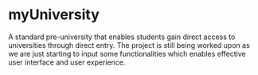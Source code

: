 # myUniversity
A standard pre-university that enables students gain direct access to universities through direct entry.
The project is still being worked upon as we are just starting to input some functionalities which enables effective user interface and user experience.
